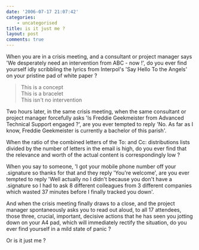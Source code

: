 ```yaml
---
date: '2006-07-17 21:07:42'
categories:
    - uncategorised
title: is it just me ?
layout: post
comments: true
---
```

When you are in a crisis meeting, and a consultant or project manager
says 'We desperately need an intervention from ABC - now !', do you ever
find yourself idly scribbling the lyrics from Interpol's 'Say Hello To
the Angels' on your pristine pad of white paper ?
> This is a concept\
>  This is a bracelet\
>  This isn't no intervention

Two hours later, in the same crisis meeting, when the same consultant or
project manager forcefully asks 'Is Freddie Geekmeister from Advanced
Technical Support engaged ?', are you ever tempted to reply 'No. As far
as I know, Freddie Geekmeister is currently a bachelor of this parish'.

When the ratio of the combined letters of the To: and Cc: distributions
lists divided by the number of letters in the email is high, do you ever
find that the relevance and worth of the actual content is
correspondingly low ?

When you say to someone, 'I got your mobile phone number off your
.signature so thanks for that and they reply 'You're welcome', are you
ever tempted to reply 'Well actually no I didn't because you don't have
a .signature so I had to ask 8 different colleagues from 3 different
companies which wasted 37 minutes before I finally tracked you down'.

And when the crisis meeting finally draws to a close, and the project
manager spontaneously asks you to read out aloud, to all 17 attendees,
those three, crucial, important, decisive actions that he has seen you
jotting down on your A4 pad, which will immediately rectify the
situation, do you ever find yourself in a mild state of panic ?

Or is it just me ?
